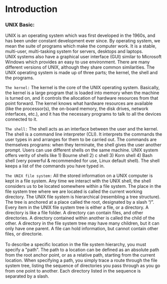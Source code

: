 # Introduction

### UNIX Basic: 
UNIX is an operating system which was first developed in the 1960s, and has been under constant development ever since. By operating system, we mean the suite of programs which make the computer work. It is a stable, multi-user, multi-tasking system for servers, desktops and laptops. <br>
UNIX systems also have a graphical user interface (GUI) similar to Microsoft Windows which provides an easy to use environment. There are many different versions of UNIX, although they share common similarities. The UNIX operating system is made up of three parts; the kernel, the shell and the programs.

`The kernel:` The kernel is the core of the UNIX operating system. Basically, the kernel is a large program that is loaded into memory when the machine is turned on, and it controls the allocation of hardware resources from that point forward. The kernel knows what hardware resources are available (like the processor(s), the on-board memory, the disk drives, network interfaces, etc.), and it has the necessary programs to talk to all the devices connected to it. 

`The shell:` The shell acts as an interface between the user and the kernel. The shell is a command line interpreter (CLI). It interprets the commands the user types in and arranges for them to be carried out. The commands are themselves programs: when they terminate, the shell gives the user another prompt. Users can use different shells on the same machine. UNIX system offers verity of shells like 1) Bourne shell 2) c shell 3) Korn shell 4) Bash shell (very powerful & recommended for use, Linux default shell). The shell keeps a list of the commands you have typed in. 

`The UNIX file system:` All the stored information on a UNIX computer is kept in a file system. Any time we interact with the UNIX shell, the shell considers us to be located somewhere within a file system. The place in the file system tree where we are located is called the current working directory.
The UNIX file system is hierarchical (resembling a tree structure). The tree is anchored at a place called the root, designated by a slash “/”. Every item in the UNIX file system tree is either a file, or a directory. A directory is like a file folder. A directory can contain files, and other directories. A directory contained within another is called the child of the other. A directory in the file system tree may have many children, but it can only have one parent. A file can hold information, but cannot contain other files, or directorie. <br><br>
To describe a specific location in the file system hierarchy, you must specify a "path". 
The path to a location can be defined as an absolute path from the root anchor point, or as a relative path, starting from the current location. When specifying a path, you simply trace a route through the file system tree, listing the sequence of directories you pass through as you go from one point to another. Each directory listed in the sequence is separated by a slash. 

<br><br>
